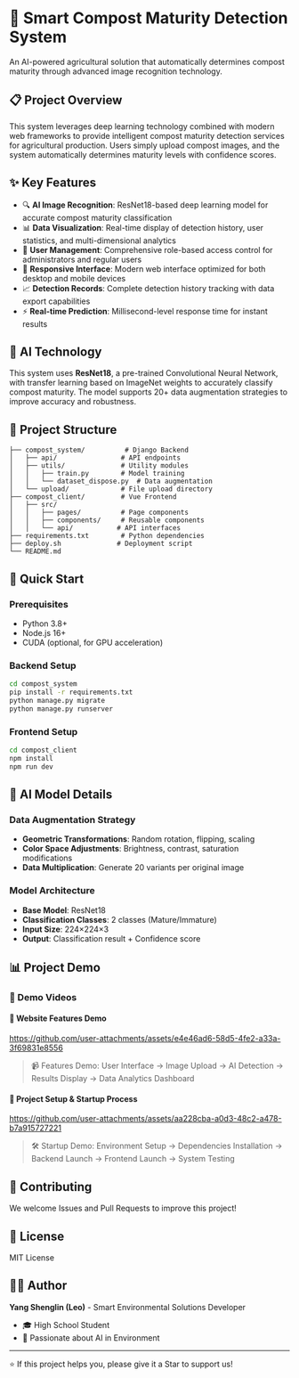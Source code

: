 # 🌱 Smart Compost Maturity Detection System

An AI-powered agricultural solution that automatically determines compost maturity through advanced image recognition technology.

## 📋 Project Overview

This system leverages deep learning technology combined with modern web frameworks to provide intelligent compost maturity detection services for agricultural production. Users simply upload compost images, and the system automatically determines maturity levels with confidence scores.

## ✨ Key Features

- 🔍 **AI Image Recognition**: ResNet18-based deep learning model for accurate compost maturity classification
- 📊 **Data Visualization**: Real-time display of detection history, user statistics, and multi-dimensional analytics
- 👥 **User Management**: Comprehensive role-based access control for administrators and regular users
- 📱 **Responsive Interface**: Modern web interface optimized for both desktop and mobile devices
- 📈 **Detection Records**: Complete detection history tracking with data export capabilities
- ⚡ **Real-time Prediction**: Millisecond-level response time for instant results

## 🤖 AI Technology

This system uses **ResNet18**, a pre-trained Convolutional Neural Network, with transfer learning based on ImageNet weights to accurately classify compost maturity. The model supports 20+ data augmentation strategies to improve accuracy and robustness.

## 📁 Project Structure

```
├── compost_system/          # Django Backend
│   ├── api/                # API endpoints
│   ├── utils/              # Utility modules
│   │   ├── train.py        # Model training
│   │   └── dataset_dispose.py  # Data augmentation
│   └── upload/             # File upload directory
├── compost_client/         # Vue Frontend
│   ├── src/
│   │   ├── pages/          # Page components
│   │   ├── components/     # Reusable components
│   │   └── api/           # API interfaces
├── requirements.txt        # Python dependencies
├── deploy.sh              # Deployment script
└── README.md
```

## 🚀 Quick Start

### Prerequisites
- Python 3.8+
- Node.js 16+
- CUDA (optional, for GPU acceleration)

### Backend Setup
```bash
cd compost_system
pip install -r requirements.txt
python manage.py migrate
python manage.py runserver
```

### Frontend Setup
```bash
cd compost_client
npm install
npm run dev
```


## 🔬 AI Model Details

### Data Augmentation Strategy
- **Geometric Transformations**: Random rotation, flipping, scaling
- **Color Space Adjustments**: Brightness, contrast, saturation modifications
- **Data Multiplication**: Generate 20 variants per original image

### Model Architecture
- **Base Model**: ResNet18
- **Classification Classes**: 2 classes (Mature/Immature)
- **Input Size**: 224×224×3
- **Output**: Classification result + Confidence score

## 📊 Project Demo

### 🎥 Demo Videos

#### 🌟 Website Features Demo

https://github.com/user-attachments/assets/e4e46ad6-58d5-4fe2-a33a-3f69831e8556

> 📹 Features Demo: User Interface → Image Upload → AI Detection → Results Display → Data Analytics Dashboard

#### 🚀 Project Setup & Startup Process

https://github.com/user-attachments/assets/aa228cba-a0d3-48c2-a478-b7a915727221

> 🛠️ Startup Demo: Environment Setup → Dependencies Installation → Backend Launch → Frontend Launch → System Testing



## 🤝 Contributing

We welcome Issues and Pull Requests to improve this project!

## 📄 License

MIT License

## 👨‍💻 Author

**Yang Shenglin (Leo)** - Smart Environmental Solutions Developer

- 🎓 High School Student
- 🌱 Passionate about AI in Environment  

---

⭐ If this project helps you, please give it a Star to support us!
